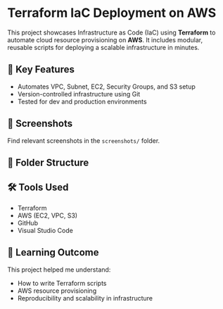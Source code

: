 # Terraform IaC Deployment on AWS

This project showcases Infrastructure as Code (IaC) using **Terraform** to automate cloud resource provisioning on **AWS**. It includes modular, reusable scripts for deploying a scalable infrastructure in minutes.

## 📌 Key Features

- Automates VPC, Subnet, EC2, Security Groups, and S3 setup
- Version-controlled infrastructure using Git
- Tested for dev and production environments

## 📸 Screenshots

Find relevant screenshots in the `screenshots/` folder.

## 📂 Folder Structure


## 🛠️ Tools Used

- Terraform
- AWS (EC2, VPC, S3)
- GitHub
- Visual Studio Code

## 📖 Learning Outcome

This project helped me understand:
- How to write Terraform scripts
- AWS resource provisioning
- Reproducibility and scalability in infrastructure
